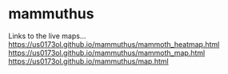 # mammuthus
Links to the live maps...
https://us0173ol.github.io/mammuthus/mammoth_heatmap.html
https://us0173ol.github.io/mammuthus/mammoth_map.html
https://us0173ol.github.io/mammuthus/map.html
